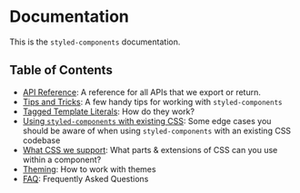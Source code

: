 # Documentation

This is the `styled-components` documentation.

## Table of Contents

- [API Reference](./api.md): A reference for all APIs that we export or return.
- [Tips and Tricks](./tips-and-tricks.md): A few handy tips for working with `styled-components`
- [Tagged Template Literals](./tagged-template-literals.md): How do they work?
- [Using `styled-components` with existing CSS](./existing-css.md): Some edge cases you should be aware of when using `styled-components` with an existing CSS codebase
- [What CSS we support](./css-we-support.md): What parts & extensions of CSS can you use within a component?
- [Theming](./theming.md): How to work with themes
- [FAQ](./faq.md): Frequently Asked Questions
